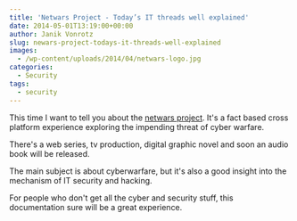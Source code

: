 ```yaml
---
title: 'Netwars Project - Today’s IT threads well explained'
date: 2014-05-01T13:19:00+00:00
author: Janik Vonrotz
slug: newars-project-todays-it-threads-well-explained
images:
  - /wp-content/uploads/2014/04/netwars-logo.jpg
categories:
  - Security
tags:
  - security
---
```

This time I want to tell you about the [netwars project](http://www.netwars-project.com/). It's a fact based cross platform experience exploring the impending threat of cyber warfare.

There's a web series, tv production, digital graphic novel and soon an audio book will be released.
<!--more-->
The main subject is about cyberwarfare, but it's also a good insight into the mechanism of IT security and hacking.

For people who don't get all the cyber and security stuff, this documentation sure will be a great experience.